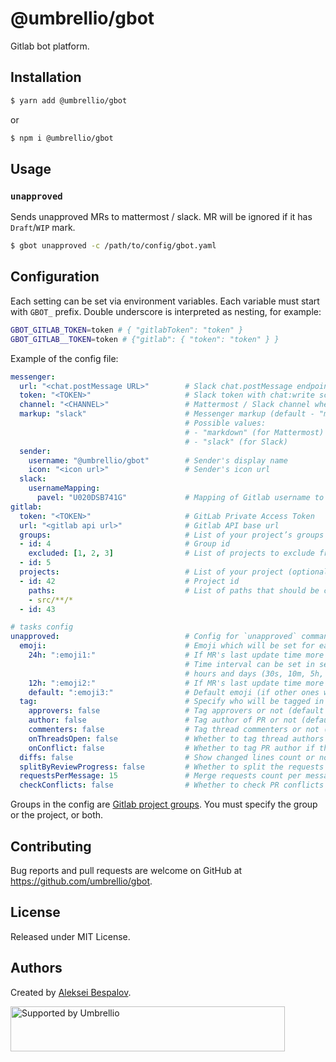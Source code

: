# @umbrellio/gbot

Gitlab bot platform.

## Installation

```sh
$ yarn add @umbrellio/gbot
```

or

```sh
$ npm i @umbrellio/gbot
```

## Usage

### `unapproved`

Sends unapproved MRs to mattermost / slack. MR will be ignored if it has `Draft`/`WIP` mark.

```sh
$ gbot unapproved -c /path/to/config/gbot.yaml
```

## Configuration

Each setting can be set via environment variables.
Each variable must start with `GBOT_` prefix. Double underscore is interpreted as nesting, for example:

```sh
GBOT_GITLAB_TOKEN=token # { "gitlabToken": "token" }
GBOT_GITLAB__TOKEN=token # {"gitlab": { "token": "token" } }
```

Example of the config file:

```yml
messenger:
  url: "<chat.postMessage URL>"        # Slack chat.postMessage endpoint
  token: "<TOKEN>"                     # Slack token with chat:write scope
  channel: "<CHANNEL>"                 # Mattermost / Slack channel where will be messages sent
  markup: "slack"                      # Messenger markup (default - "markdown").
                                       # Possible values:
                                       # - "markdown" (for Mattermost)
                                       # - "slack" (for Slack)
  sender:
    username: "@umbrellio/gbot"        # Sender's display name
    icon: "<icon url>"                 # Sender's icon url
  slack:
    usernameMapping:
      pavel: "U020DSB741G"             # Mapping of Gitlab username to Slack ID
gitlab:
  token: "<TOKEN>"                     # GitLab Private Access Token
  url: "<gitlab api url>"              # Gitlab API base url
  groups:                              # List of your project’s groups (optional if projects are defined)
  - id: 4                              # Group id
    excluded: [1, 2, 3]                # List of projects to exclude from the current group projects (optional)
  - id: 5
  projects:                            # List of your project (optional if groups are defined)
  - id: 42                             # Project id
    paths:                             # List of paths that should be changed in merge requests
    - src/**/*
  - id: 43

# tasks config
unapproved:                            # Config for `unapproved` command
  emoji:                               # Emoji which will be set for each MR (optional)
    24h: ":emoji1:"                    # If MR's last update time more than 24 hours
                                       # Time interval can be set in seconds, minutes,
                                       # hours and days (30s, 10m, 5h, 2d)
    12h: ":emoji2:"                    # If MR's last update time more than 12 hours
    default: ":emoji3:"                # Default emoji (if other ones wasn't matched)
  tag:                                 # Specify who will be tagged in messenger
    approvers: false                   # Tag approvers or not (default - false)
    author: false                      # Tag author of PR or not (default - false)
    commenters: false                  # Tag thread commenters or not (default - false)
    onThreadsOpen: false               # Whether to tag thread authors and PR author when threads are present
    onConflict: false                  # Whether to tag PR author if there are conflicts
  diffs: false                         # Show changed lines count or not (default - false)
  splitByReviewProgress: false         # Whether to split the requests into those completely without review, those that under review and those with conflicts
  requestsPerMessage: 15               # Merge requests count per message
  checkConflicts: false                # Whether to check PR conflicts
```

Groups in the config are [Gitlab project groups](https://docs.gitlab.com/ee/user/group/). You must specify the group or the project, or both.

## Contributing

Bug reports and pull requests are welcome on GitHub at https://github.com/umbrellio/gbot.

## License

Released under MIT License.

## Authors

Created by [Aleksei Bespalov](https://github.com/nulldef).

<a href="https://github.com/umbrellio/">
<img style="float: left;" src="https://umbrellio.github.io/Umbrellio/supported_by_umbrellio.svg" alt="Supported by Umbrellio" width="439" height="72">
</a>
